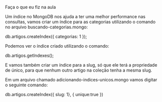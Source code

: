 Faça o que eu fiz na aula

Um índice no MongoDB nos ajuda a ter uma melhor performance nas consultas, vamos criar um índice para as categorias utilizando o comando no arquivo buscando-categorias.mongo:

db.artigos.createIndex({ categorias: 1 });

Podemos ver o índice criado utilizando o comando:

db.artigos.getIndexes();

E vamos também criar um índice para a slug, só que ele terá a propriedade de único, para que nenhum outro artigo na coleção tenha a mesma slug.

Em um arquivo chamado adicionando-indices-unicos.mongo vamos digitar o seguinte comando:

db.artigos.createIndex({ slug: 1}, { unique:true })